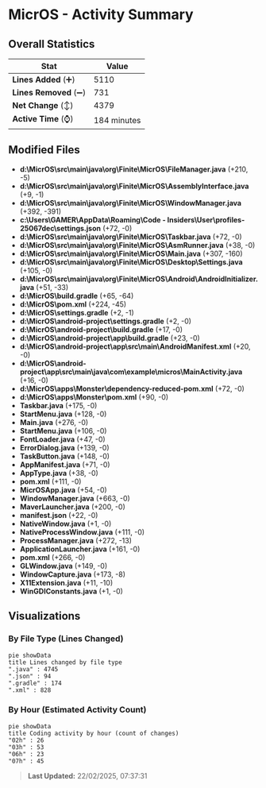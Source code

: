 # MicrOS - Activity Summary 

## Overall Statistics

| Stat                   | Value                                                             |
| ---------------------- | ----------------------------------------------------------------- |
| **Lines Added** (➕)   | 5110                                          |
| **Lines Removed** (➖) | 731                                        |
| **Net Change** (↕)    | 4379                |
| **Active Time** (⌚)   | 184 minutes |


## Modified Files
- **d:\MicrOS\src\main\java\org\Finite\MicrOS\FileManager.java** (+210, -5)
- **d:\MicrOS\src\main\java\org\Finite\MicrOS\AssemblyInterface.java** (+9, -1)
- **d:\MicrOS\src\main\java\org\Finite\MicrOS\WindowManager.java** (+392, -391)
- **c:\Users\GAMER\AppData\Roaming\Code - Insiders\User\profiles\-25067dec\settings.json** (+72, -0)
- **d:\MicrOS\src\main\java\org\Finite\MicrOS\Taskbar.java** (+72, -0)
- **d:\MicrOS\src\main\java\org\Finite\MicrOS\AsmRunner.java** (+38, -0)
- **d:\MicrOS\src\main\java\org\Finite\MicrOS\Main.java** (+307, -160)
- **d:\MicrOS\src\main\java\org\Finite\MicrOS\Desktop\Settings.java** (+105, -0)
- **d:\MicrOS\src\main\java\org\Finite\MicrOS\Android\AndroidInitializer.java** (+51, -33)
- **d:\MicrOS\build.gradle** (+65, -64)
- **d:\MicrOS\pom.xml** (+224, -45)
- **d:\MicrOS\settings.gradle** (+2, -1)
- **d:\MicrOS\android-project\settings.gradle** (+2, -0)
- **d:\MicrOS\android-project\build.gradle** (+17, -0)
- **d:\MicrOS\android-project\app\build.gradle** (+23, -0)
- **d:\MicrOS\android-project\app\src\main\AndroidManifest.xml** (+20, -0)
- **d:\MicrOS\android-project\app\src\main\java\com\example\micros\MainActivity.java** (+16, -0)
- **d:\MicrOS\apps\Monster\dependency-reduced-pom.xml** (+72, -0)
- **d:\MicrOS\apps\Monster\pom.xml** (+90, -0)
- **Taskbar.java** (+175, -0)
- **StartMenu.java** (+128, -0)
- **Main.java** (+276, -0)
- **StartMenu.java** (+106, -0)
- **FontLoader.java** (+47, -0)
- **ErrorDialog.java** (+139, -0)
- **TaskButton.java** (+148, -0)
- **AppManifest.java** (+71, -0)
- **AppType.java** (+38, -0)
- **pom.xml** (+111, -0)
- **MicrOSApp.java** (+54, -0)
- **WindowManager.java** (+663, -0)
- **MaverLauncher.java** (+200, -0)
- **manifest.json** (+22, -0)
- **NativeWindow.java** (+1, -0)
- **NativeProcessWindow.java** (+111, -0)
- **ProcessManager.java** (+272, -13)
- **ApplicationLauncher.java** (+161, -0)
- **pom.xml** (+266, -0)
- **GLWindow.java** (+149, -0)
- **WindowCapture.java** (+173, -8)
- **X11Extension.java** (+11, -10)
- **WinGDIConstants.java** (+1, -0)

## Visualizations

### By File Type (Lines Changed)

```mermaid
pie showData
title Lines changed by file type
".java" : 4745
".json" : 94
".gradle" : 174
".xml" : 828
```

### By Hour (Estimated Activity Count)

```mermaid
pie showData
title Coding activity by hour (count of changes)
"02h" : 26
"03h" : 53
"06h" : 23
"07h" : 45
```


> **Last Updated:** 22/02/2025, 07:37:31